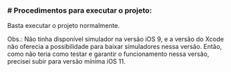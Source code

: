 ### # Procedimentos para executar o projeto:

Basta executar o projeto normalmente.

Obs.: Não tinha disponível simulador na versão iOS 9, e a versão do Xcode não oferecia a possibilidade para baixar simuladores nessa versão. Então, como não teria como testar e garantir o funcionamento nessa versão, precisei subir para versão mínima iOS 11.

